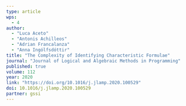```yaml
---
type: article
wps:
  - 4
author: 
  - "Luca Aceto"
  - "Antonis Achilleos"
  - "Adrian Francalanza"
  - "Anna Ingólfsdóttir"
title: "The Complexity of Identifying Characteristic Formulae"
journal: "Journal of Logical and Algebraic Methods in Programming"
published: true
volume: 112
year: 2020
link: "https://doi.org/10.1016/j.jlamp.2020.100529"
doi: 10.1016/j.jlamp.2020.100529
partner: gssi
---
```


